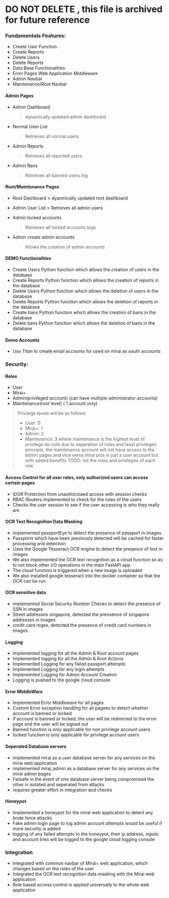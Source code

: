 # DO NOT DELETE , this file is archived for future reference

### Fundamentals Features:
-	Create User Function
-	Create Reports
-	Delete Users
-	Delete Reports
-	Data Base Functionalities
-	Error Pages Web Application Middleware
-	Admin Navbar 
-	Maintenance/Root Navbar

#### Admin Pages
-	Admin Dashboard
    > dynamically updated admin dashboard

-	Normal User List
    >	Retrieves all normal users

-	Admin Reports
    >	Retrieves all reported users

-  Admin Bans
    >   Retrieves all banned users log


#### Root/Maintenance Pages 
-    Root Dashboard
    > dyanmically updated root dashboard

-    Admin User List
    > Retrieves all admin users

-   Admin locked accounts
    > Retrieves all locked accounts logs

-   Admin create admin accounts
    > Allows the creation of admin accounts


#### DEMO Functionalities
- Create Users Python function which allows the creation of users in the database
- Create Reports Python function which allows the creation of reports in the database
- Delete Users Python function which allows the deletion of users in the database
- Delete Reports Python function which allows the deletion of reports in the database
- Create bans Python function which allows the creation of bans in the database
- Delete bans Python function which allows the deletion of bans in the database

#### Demo Accounts
- Use Titan to create email accounts for used on mirai as oauth accounts

### Security:
#### Roles
- User
- Mirai+
- Admin(privileged account) (can have multiple administrator accounts)
- Maintenance(root level) ( 1 account only)

> Privilege levels will be as follows
> - User: 0
> - Mirai+: 1 
> - Admin: 2
> - Maintenance: 3
> where maintenance is the highest level of privilege
> do note due to seperation of roles and least privileges principle, the maintenance account will not have access to the admin pages and vice versa
> mirai plus is just a user account but with added benefits 
> TODO: list the roles and privileges of each role

#### Access Control for all user roles, only authorized users can access certain pages
-	IDOR Protection from unauthorizaed access with session checks
-   RBAC Routers implemented to check for the roles of the users
-   Checks the user session to see if the user accessing is who they really are

#### OCR Text Recognition Data Masking
- implemented passportEye to detect the presence of passport in images
- Passports which have been previously detected will be cached for faster processing and detection
- Uses the Google Tesseract OCR engine to detect the presence of text in images
- We also implemented the OCR text recognition as a cloud function so as to not block other I/O operations in the main FastAPI app
- The cloud function is triggered when a new image is uploaded
- We also installed google tesseract into the docker container so that the OCR can be run

#### OCR sensitive data
- implemented Social Security Number Checks to detect the presence of SSN in images
- Street addresses singapore, detected the prensence of singapore addresses in images
- credit card regex, detected the presence of credit card numbers in images

#### Logging
- Implemented logging for all the Admin & Root account pages
- Implemented logging for all the Admin & Root Actions
- Implemented Logging for any failed passport attempts
- Implemented Logging for any login attempts
- Implemented Logging for Admin Account Creation
- Logging is pushed to the google cloud console

#### Error MiddleWare
- Implemented Error Middleware for all pages
- Custom Error exception handling for all pagees to detect whether account is banned or locked
- if account is banned or locked, the user will be redirected to the error page and the user will be signed out
- Banned function is only applicable for non privilege account users
- locked function is only applicable for privilege account users

#### Seperated Database servers
- Implemented mirai as a user database server for any services on the mirai web application 
- implemented mirai_admin as a database server for any services on the mirai admin pages
- Failsafe in the event of one database server being compromised the other is isolated and seperated from attacks
- requires greater effort in integration and checks

#### Honeypot 
- Implemented a honeypot for the mirai web application to detect any brute force attacks
- Fake admin login page to log admin account attempts would be useful if more security is added
- logging of any failed attempts to the honeypot, their ip address, inputs and account tries will be logged to the google cloud logging console

### Integration
- Integrated with common navbar of Mirai+ web application, which changes based on the roles of the user
- Integrated the OCR text recognition data masking with the Mirai web application
- Role based access control is applied universally to the whole web application